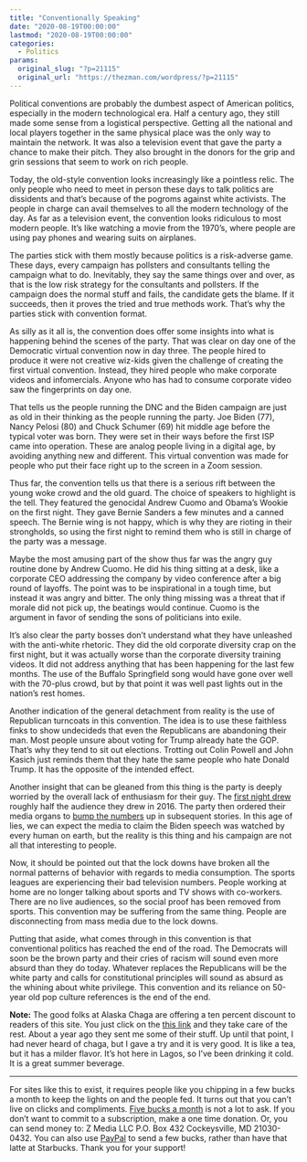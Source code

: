 ```yaml
---
title: "Conventionally Speaking"
date: "2020-08-19T00:00:00"
lastmod: "2020-08-19T00:00:00"
categories:
  - Politics
params:
  original_slug: "?p=21115"
  original_url: "https://thezman.com/wordpress/?p=21115"
---
```


Political conventions are probably the dumbest aspect of American
politics, especially in the modern technological era. Half a century
ago, they still made some sense from a logistical perspective. Getting
all the national and local players together in the same physical place
was the only way to maintain the network. It was also a television event
that gave the party a chance to make their pitch. They also brought in
the donors for the grip and grin sessions that seem to work on rich
people.

Today, the old-style convention looks increasingly like a pointless
relic. The only people who need to meet in person these days to talk
politics are dissidents and that’s because of the pogroms against white
activists. The people in charge can avail themselves to all the modern
technology of the day. As far as a television event, the convention
looks ridiculous to most modern people. It’s like watching a movie from
the 1970’s, where people are using pay phones and wearing suits on
airplanes.

The parties stick with them mostly because politics is a risk-adverse
game. These days, every campaign has pollsters and consultants telling
the campaign what to do. Inevitably, they say the same things over and
over, as that is the low risk strategy for the consultants and
pollsters. If the campaign does the normal stuff and fails, the
candidate gets the blame. If it succeeds, then it proves the tried and
true methods work. That’s why the parties stick with convention format.

As silly as it all is, the convention does offer some insights into what
is happening behind the scenes of the party. That was clear on day one
of the Democratic virtual convention now in day three. The people hired
to produce it were not creative wiz-kids given the challenge of creating
the first virtual convention. Instead, they hired people who make
corporate videos and infomercials. Anyone who has had to consume
corporate video saw the fingerprints on day one.

That tells us the people running the DNC and the Biden campaign are just
as old in their thinking as the people running the party. Joe Biden
(77), Nancy Pelosi (80) and Chuck Schumer (69) hit middle age before the
typical voter was born. They were set in their ways before the first ISP
came into operation. These are analog people living in a digital age, by
avoiding anything new and different. This virtual convention was made
for people who put their face right up to the screen in a Zoom session.

Thus far, the convention tells us that there is a serious rift between
the young woke crowd and the old guard. The choice of speakers to
highlight is the tell. They featured the genocidal Andrew Cuomo and
Obama’s Wookie on the first night. They gave Bernie Sanders a few
minutes and a canned speech. The Bernie wing is not happy, which is why
they are rioting in their strongholds, so using the first night to
remind them who is still in charge of the party was a message.

Maybe the most amusing part of the show thus far was the angry guy
routine done by Andrew Cuomo. He did his thing sitting at a desk, like a
corporate CEO addressing the company by video conference after a big
round of layoffs. The point was to be inspirational in a tough time, but
instead it was angry and bitter. The only thing missing was a threat
that if morale did not pick up, the beatings would continue. Cuomo is
the argument in favor of sending the sons of politicians into exile.

It’s also clear the party bosses don’t understand what they have
unleashed with the anti-white rhetoric. They did the old corporate
diversity crap on the first night, but it was actually worse than the
corporate diversity training videos. It did not address anything that
has been happening for the last few months. The use of the Buffalo
Springfield song would have gone over well with the 70-plus crowd, but
by that point it was well past lights out in the nation’s rest homes.

Another indication of the general detachment from reality is the use of
Republican turncoats in this convention. The idea is to use these
faithless finks to show undecideds that even the Republicans are
abandoning their man. Most people unsure about voting for Trump already
hate the GOP. That’s why they tend to sit out elections. Trotting out
Colin Powell and John Kasich just reminds them that they hate the same
people who hate Donald Trump. It has the opposite of the intended
effect.

Another insight that can be gleaned from this thing is the party is
deeply worried by the overall lack of enthusiasm for their guy. The <a
href="https://www.wsj.com/articles/remote-democratic-convention-drew-18-7-million-viewers-on-first-night-11597779460"
rel="noopener noreferrer" target="_blank">first night drew</a> roughly
half the audience they drew in 2016. The party then ordered their media
organs to <a href="https://news.trust.org/item/20200818234526-gh6cp"
rel="noopener noreferrer" target="_blank">bump the numbers</a> up in
subsequent stories. In this age of lies, we can expect the media to
claim the Biden speech was watched by every human on earth, but the
reality is this thing and his campaign are not all that interesting to
people.

Now, it should be pointed out that the lock downs have broken all the
normal patterns of behavior with regards to media consumption. The
sports leagues are experiencing their bad television numbers. People
working at home are no longer talking about sports and TV shows with
co-workers. There are no live audiences, so the social proof has been
removed from sports. This convention may be suffering from the same
thing. People are disconnecting from mass media due to the lock downs.

Putting that aside, what comes through in this convention is that
conventional politics has reached the end of the road. The Democrats
will soon be the brown party and their cries of racism will sound even
more absurd than they do today. Whatever replaces the Republicans will
be the white party and calls for constitutional principles will sound as
absurd as the whining about white privilege. This convention and its
reliance on 50-year old pop culture references is the end of the end.

**Note:** The good folks at Alaska Chaga are offering a ten percent
discount to readers of this site. You just click on the
<a href="https://alaskachaga.us/discount/ZMAN" rel="noopener noreferrer"
target="_blank">this link</a> and they take care of the rest. About a
year ago they sent me some of their stuff. Up until that point, I had
never heard of chaga, but I gave a try and it is very good. It is like a
tea, but it has a milder flavor. It’s hot here in Lagos, so I’ve been
drinking it cold. It is a great summer beverage.

------------------------------------------------------------------------

For sites like this to exist, it requires people like you chipping in a
few bucks a month to keep the lights on and the people fed. It turns out
that you can’t live on clicks and compliments.
<a href="https://www.subscribestar.com/the-z-blog"
rel="noopener noreferrer" target="_blank">Five bucks a month</a> is not
a lot to ask. If you don’t want to commit to a subscription, make a one
time donation. Or, you can send money to: Z Media LLC P.O. Box 432
Cockeysville, MD 21030-0432. You can also use <a
href="https://www.paypal.com/cgi-bin/webscr?cmd=_s-xclick&amp;hosted_button_id=UDAS2Q8JYA6CN&amp;source=url"
rel="noopener noreferrer" target="_blank">PayPal</a> to send a few
bucks, rather than have that latte at Starbucks. Thank you for your
support!
